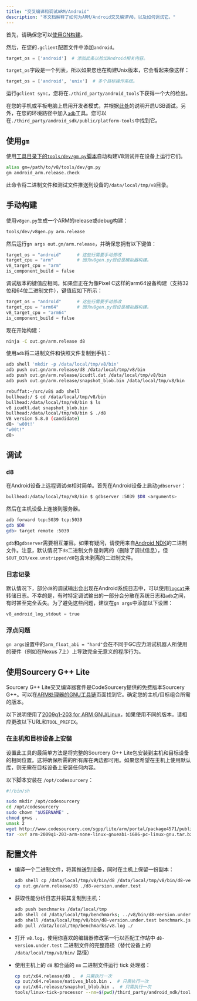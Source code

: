 ```yaml
---
title: "交叉编译和调试ARM/Android"
description: "本文档解释了如何为ARM/Android交叉编译V8，以及如何调试它。"
---
```

首先，请确保您可以[使用GN构建](/docs/build-gn)。

然后，在您的`.gclient`配置文件中添加`android`。

```python
target_os = ['android']  # 添加此条以检出Android相关内容。
```

`target_os`字段是一个列表，所以如果您也在构建Unix版本，它会看起来像这样：

```python
target_os = ['android', 'unix']  # 多个目标操作系统。
```

运行`gclient sync`，您将在`./third_party/android_tools`下获得一个大的检出。

在您的手机或平板电脑上启用开发者模式，并根据[此处](https://developer.android.com/studio/run/device.html)的说明开启USB调试。另外，在您的环境路径中加入[`adb`](https://developer.android.com/studio/command-line/adb.html)工具。您可以在`./third_party/android_sdk/public/platform-tools`中找到它。

## 使用`gm`

使用[工具目录下的`tools/dev/gm.py`脚本](/docs/build-gn#gm)自动构建V8测试并在设备上运行它们。

```bash
alias gm=/path/to/v8/tools/dev/gm.py
gm android_arm.release.check
```

此命令将二进制文件和测试文件推送到设备的`/data/local/tmp/v8`目录。

## 手动构建

使用`v8gen.py`生成一个ARM的release或debug构建：

```bash
tools/dev/v8gen.py arm.release
```

然后运行`gn args out.gn/arm.release`，并确保您拥有以下键值：

```python
target_os = "android"      # 这些行需要手动修改
target_cpu = "arm"         # 因为v8gen.py假设是模拟器构建。
v8_target_cpu = "arm"
is_component_build = false
```

调试版本的键值应相同。如果您正在为像Pixel C这样的arm64设备构建（支持32位和64位二进制文件），键值应如下所示：

```python
target_os = "android"      # 这些行需要手动修改
target_cpu = "arm64"       # 因为v8gen.py假设是模拟器构建。
v8_target_cpu = "arm64"
is_component_build = false
```

现在开始构建：

```bash
ninja -C out.gn/arm.release d8
```

使用`adb`将二进制文件和快照文件复制到手机：

```bash
adb shell 'mkdir -p /data/local/tmp/v8/bin'
adb push out.gn/arm.release/d8 /data/local/tmp/v8/bin
adb push out.gn/arm.release/icudtl.dat /data/local/tmp/v8/bin
adb push out.gn/arm.release/snapshot_blob.bin /data/local/tmp/v8/bin
```

```bash
rebuffat:~/src/v8$ adb shell
bullhead:/ $ cd /data/local/tmp/v8/bin
bullhead:/data/local/tmp/v8/bin $ ls
v8 icudtl.dat snapshot_blob.bin
bullhead:/data/local/tmp/v8/bin $ ./d8
V8 version 5.8.0 (candidate)
d8> 'w00t!'
"w00t!"
d8>
```

## 调试

### d8

在Android设备上远程调试`d8`相对简单。首先在Android设备上启动`gdbserver`：

```bash
bullhead:/data/local/tmp/v8/bin $ gdbserver :5039 $D8 <arguments>
```

然后在主机设备上连接到服务器。

```bash
adb forward tcp:5039 tcp:5039
gdb $D8
gdb> target remote :5039
```

`gdb`和`gdbserver`需要相互兼容。如果有疑问，请使用来自[Android NDK](https://developer.android.com/ndk)的二进制文件。注意，默认情况下`d8`二进制文件是剥离的（删除了调试信息），但`$OUT_DIR/exe.unstripped/d8`包含未剥离的二进制文件。

### 日志记录

默认情况下，部分`d8`的调试输出会出现在Android系统日志中，可以使用[`logcat`](https://developer.android.com/studio/command-line/logcat)来转储日志。不幸的是，有时特定调试输出的一部分会分散在系统日志和`adb`之间，有时甚至完全丢失。为了避免这些问题，建议在`gn args`中添加以下设置：

```python
v8_android_log_stdout = true
```

### 浮点问题

`gn args`设置中的`arm_float_abi = "hard"`会在不同于GC应力测试机器人所使用的硬件（例如在Nexus 7上）上导致完全无意义的程序行为。

## 使用Sourcery G++ Lite

Sourcery G++ Lite交叉编译器套件是CodeSourcery提供的免费版本Sourcery G++。可以在[ARM处理器的GNU工具链](http://www.codesourcery.com/sgpp/lite/arm)页面找到它。确定您的主机/目标组合所需的版本。

以下说明使用了[2009q1-203 for ARM GNU/Linux](http://www.codesourcery.com/sgpp/lite/arm/portal/release858)，如果使用不同的版本，请相应更改以下URL和`TOOL_PREFIX`。

### 在主机和目标设备上安装

设置此工具的最简单方法是将完整的Sourcery G++ Lite包安装到主机和目标设备的相同位置。这将确保所需的所有库在两边都可用。如果您希望在主机上使用默认库，则无需在目标设备上安装任何内容。

以下脚本安装在 `/opt/codesourcery`：

```bash
#!/bin/sh

sudo mkdir /opt/codesourcery
cd /opt/codesourcery
sudo chown "$USERNAME" .
chmod g+ws .
umask 2
wget http://www.codesourcery.com/sgpp/lite/arm/portal/package4571/public/arm-none-linux-gnueabi/arm-2009q1-203-arm-none-linux-gnueabi-i686-pc-linux-gnu.tar.bz2
tar -xvf arm-2009q1-203-arm-none-linux-gnueabi-i686-pc-linux-gnu.tar.bz2
```

## 配置文件

- 编译一个二进制文件，将其推送到设备，同时在主机上保留一份副本：

    ```bash
    adb shell cp /data/local/tmp/v8/bin/d8 /data/local/tmp/v8/bin/d8-version.under.test
    cp out.gn/arm.release/d8 ./d8-version.under.test
    ```

- 获取性能分析日志并将其复制到主机：

    ```bash
    adb push benchmarks /data/local/tmp
    adb shell cd /data/local/tmp/benchmarks; ../v8/bin/d8-version.under.test run.js --prof
    adb shell /data/local/tmp/v8/bin/d8-version.under.test benchmark.js --prof
    adb pull /data/local/tmp/benchmarks/v8.log ./
    ```

- 打开 `v8.log`，使用你喜欢的编辑器修改第一行以匹配工作站中 `d8-version.under.test` 二进制文件的完整路径（替代设备上的 `/data/local/tmp/v8/bin/` 路径）

- 使用主机上的 `d8` 和合适的 `nm` 二进制文件运行 tick 处理器：

    ```bash
    cp out/x64.release/d8 .  # 只需执行一次
    cp out/x64.release/natives_blob.bin .  # 只需执行一次
    cp out/x64.release/snapshot_blob.bin .  # 只需执行一次
    tools/linux-tick-processor --nm=$(pwd)/third_party/android_ndk/toolchains/arm-linux-androideabi-4.9/prebuilt/linux-x86_64/bin/arm-linux-androideabi-nm
    ```
